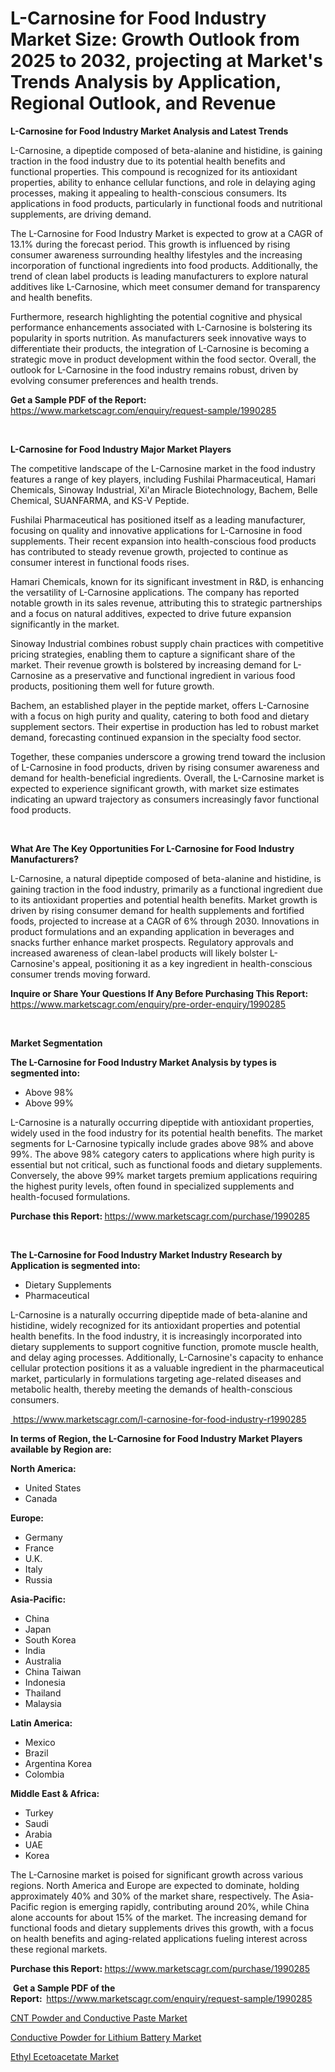<p><h1>L-Carnosine for Food Industry Market Size: Growth Outlook from 2025 to 2032, projecting at Market's Trends Analysis by Application, Regional Outlook, and Revenue</h1></p><p><strong>L-Carnosine for Food Industry Market Analysis and Latest Trends</strong></p>
<p><p>L-Carnosine, a dipeptide composed of beta-alanine and histidine, is gaining traction in the food industry due to its potential health benefits and functional properties. This compound is recognized for its antioxidant properties, ability to enhance cellular functions, and role in delaying aging processes, making it appealing to health-conscious consumers. Its applications in food products, particularly in functional foods and nutritional supplements, are driving demand. </p><p>The L-Carnosine for Food Industry Market is expected to grow at a CAGR of 13.1% during the forecast period. This growth is influenced by rising consumer awareness surrounding healthy lifestyles and the increasing incorporation of functional ingredients into food products. Additionally, the trend of clean label products is leading manufacturers to explore natural additives like L-Carnosine, which meet consumer demand for transparency and health benefits. </p><p>Furthermore, research highlighting the potential cognitive and physical performance enhancements associated with L-Carnosine is bolstering its popularity in sports nutrition. As manufacturers seek innovative ways to differentiate their products, the integration of L-Carnosine is becoming a strategic move in product development within the food sector. Overall, the outlook for L-Carnosine in the food industry remains robust, driven by evolving consumer preferences and health trends.</p></p>
<p><strong>Get a Sample PDF of the Report:&nbsp;</strong> <a href="https://www.marketscagr.com/enquiry/request-sample/1990285?utm_campaign=2138&utm_medium=2&utm_source=Github&utm_content=ia&utm_term=03042025&utm_id=l-carnosine-for-food-industry">https://www.marketscagr.com/enquiry/request-sample/1990285</a></p>
<p>&nbsp;</p>
<p><strong>L-Carnosine for Food Industry Major Market Players</strong></p>
<p><p>The competitive landscape of the L-Carnosine market in the food industry features a range of key players, including Fushilai Pharmaceutical, Hamari Chemicals, Sinoway Industrial, Xi'an Miracle Biotechnology, Bachem, Belle Chemical, SUANFARMA, and KS-V Peptide. </p><p>Fushilai Pharmaceutical has positioned itself as a leading manufacturer, focusing on quality and innovative applications for L-Carnosine in food supplements. Their recent expansion into health-conscious food products has contributed to steady revenue growth, projected to continue as consumer interest in functional foods rises. </p><p>Hamari Chemicals, known for its significant investment in R&D, is enhancing the versatility of L-Carnosine applications. The company has reported notable growth in its sales revenue, attributing this to strategic partnerships and a focus on natural additives, expected to drive future expansion significantly in the market.</p><p>Sinoway Industrial combines robust supply chain practices with competitive pricing strategies, enabling them to capture a significant share of the market. Their revenue growth is bolstered by increasing demand for L-Carnosine as a preservative and functional ingredient in various food products, positioning them well for future growth.</p><p>Bachem, an established player in the peptide market, offers L-Carnosine with a focus on high purity and quality, catering to both food and dietary supplement sectors. Their expertise in production has led to robust market demand, forecasting continued expansion in the specialty food sector.</p><p>Together, these companies underscore a growing trend toward the inclusion of L-Carnosine in food products, driven by rising consumer awareness and demand for health-beneficial ingredients. Overall, the L-Carnosine market is expected to experience significant growth, with market size estimates indicating an upward trajectory as consumers increasingly favor functional food products.</p></p>
<p>&nbsp;</p>
<p><strong>What Are The Key Opportunities For L-Carnosine for Food Industry Manufacturers?</strong></p>
<p><p>L-Carnosine, a natural dipeptide composed of beta-alanine and histidine, is gaining traction in the food industry, primarily as a functional ingredient due to its antioxidant properties and potential health benefits. Market growth is driven by rising consumer demand for health supplements and fortified foods, projected to increase at a CAGR of 6% through 2030. Innovations in product formulations and an expanding application in beverages and snacks further enhance market prospects. Regulatory approvals and increased awareness of clean-label products will likely bolster L-Carnosine's appeal, positioning it as a key ingredient in health-conscious consumer trends moving forward.</p></p>
<p><strong>Inquire or Share Your Questions If Any Before Purchasing This Report:</strong> <a href="https://www.marketscagr.com/enquiry/pre-order-enquiry/1990285?utm_campaign=2138&utm_medium=2&utm_source=Github&utm_content=ia&utm_term=03042025&utm_id=l-carnosine-for-food-industry">https://www.marketscagr.com/enquiry/pre-order-enquiry/1990285</a></p>
<p>&nbsp;</p>
<p><strong>Market Segmentation</strong></p>
<p><strong>The L-Carnosine for Food Industry Market Analysis by types is segmented into:</strong></p>
<p><ul><li>Above 98%</li><li>Above 99%</li></ul></p>
<p><p>L-Carnosine is a naturally occurring dipeptide with antioxidant properties, widely used in the food industry for its potential health benefits. The market segments for L-Carnosine typically include grades above 98% and above 99%. The above 98% category caters to applications where high purity is essential but not critical, such as functional foods and dietary supplements. Conversely, the above 99% market targets premium applications requiring the highest purity levels, often found in specialized supplements and health-focused formulations.</p></p>
<p><strong>Purchase this Report:&nbsp;</strong><a href="https://www.marketscagr.com/purchase/1990285?utm_campaign=2138&utm_medium=2&utm_source=Github&utm_content=ia&utm_term=03042025&utm_id=l-carnosine-for-food-industry">https://www.marketscagr.com/purchase/1990285</a></p>
<p>&nbsp;</p>
<p><strong>The L-Carnosine for Food Industry Market Industry Research by Application is segmented into:</strong></p>
<p><ul><li>Dietary Supplements</li><li>Pharmaceutical</li></ul></p>
<p><p>L-Carnosine is a naturally occurring dipeptide made of beta-alanine and histidine, widely recognized for its antioxidant properties and potential health benefits. In the food industry, it is increasingly incorporated into dietary supplements to support cognitive function, promote muscle health, and delay aging processes. Additionally, L-Carnosine's capacity to enhance cellular protection positions it as a valuable ingredient in the pharmaceutical market, particularly in formulations targeting age-related diseases and metabolic health, thereby meeting the demands of health-conscious consumers.</p></p>
<p><a href="https://www.marketscagr.com/l-carnosine-for-food-industry-r1990285?utm_campaign=2138&utm_medium=2&utm_source=Github&utm_content=ia&utm_term=03042025&utm_id=l-carnosine-for-food-industry">&nbsp;https://www.marketscagr.com/l-carnosine-for-food-industry-r1990285</a></p>
<p><strong>In terms of Region, the L-Carnosine for Food Industry Market Players available by Region are:</strong></p>
<p>
    <p> <strong> North America: </strong>
        <ul>
            <li>United States</li>
            <li>Canada</li>
        </ul>
        </p> 
    <p> <strong> Europe: </strong>
        <ul>
            <li>Germany</li>
            <li>France</li>
            <li>U.K.</li>
            <li>Italy</li>
            <li>Russia</li>
        </ul>
        </p> 
    <p> <strong> Asia-Pacific: </strong>
        <ul>
            <li>China</li>
            <li>Japan</li>
            <li>South Korea</li>
            <li>India</li>
            <li>Australia</li>
            <li>China Taiwan</li>
            <li>Indonesia</li>
            <li>Thailand</li>
            <li>Malaysia</li>
        </ul>
        </p> 
    <p> <strong> Latin America: </strong>
        <ul>
            <li>Mexico</li>
            <li>Brazil</li>
            <li>Argentina Korea</li>
            <li>Colombia</li>
        </ul>
        </p> 
    <p> <strong> Middle East & Africa: </strong>
        <ul>
            <li>Turkey</li>
            <li>Saudi</li>
            <li>Arabia</li>
            <li>UAE</li>
            <li>Korea</li>
        </ul>
    </p>
    </p>
<p><p>The L-Carnosine market is poised for significant growth across various regions. North America and Europe are expected to dominate, holding approximately 40% and 30% of the market share, respectively. The Asia-Pacific region is emerging rapidly, contributing around 20%, while China alone accounts for about 15% of the market. The increasing demand for functional foods and dietary supplements drives this growth, with a focus on health benefits and aging-related applications fueling interest across these regional markets.</p></p>
<p><strong>Purchase this Report: </strong><a href="https://www.marketscagr.com/purchase/1990285?utm_campaign=2138&utm_medium=2&utm_source=Github&utm_content=ia&utm_term=03042025&utm_id=l-carnosine-for-food-industry">https://www.marketscagr.com/purchase/1990285</a></p>
<p>&nbsp;<strong>Get a Sample PDF of the Report:&nbsp;&nbsp;</strong><a href="https://www.marketscagr.com/enquiry/request-sample/1990285?utm_campaign=2138&utm_medium=2&utm_source=Github&utm_content=ia&utm_term=03042025&utm_id=l-carnosine-for-food-industry">https://www.marketscagr.com/enquiry/request-sample/1990285</a></p>
<p><strong></strong></p>
<p><p><a href="https://github.com/sofayahoo2023/Market-Research-Report-List-7/blob/main/cnt-powder-and-conductive-paste-market.md?utm_campaign=2138&utm_medium=2&utm_source=Github&utm_content=ia&utm_term=03042025&utm_id=l-carnosine-for-food-industry">CNT Powder and Conductive Paste Market</a></p><p><a href="https://github.com/joannesouthgate/Market-Research-Report-List-6/blob/main/conductive-powder-for-lithium-battery-market.md?utm_campaign=2138&utm_medium=2&utm_source=Github&utm_content=ia&utm_term=03042025&utm_id=l-carnosine-for-food-industry">Conductive Powder for Lithium Battery Market</a></p><p><a href="https://github.com/gallatannyv6/Market-Research-Report-List-1/blob/main/ethyl-ecetoacetate-market.md?utm_campaign=2138&utm_medium=2&utm_source=Github&utm_content=ia&utm_term=03042025&utm_id=l-carnosine-for-food-industry">Ethyl Ecetoacetate Market</a></p></p>